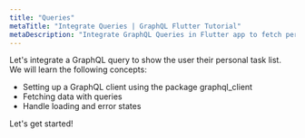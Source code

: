 ```yaml
---
title: "Queries"
metaTitle: "Integrate Queries | GraphQL Flutter Tutorial"
metaDescription: "Integrate GraphQL Queries in Flutter app to fetch personal todo data and handle loading or error state."
---
```


Let's integrate a GraphQL query to show the user their personal task list.
We will learn the following concepts:

- Setting up a GraphQL client using the package graphql_client
- Fetching data with queries
- Handle loading and error states

Let's get started!
